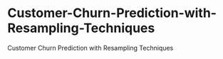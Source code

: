 # Customer-Churn-Prediction-with-Resampling-Techniques
Customer Churn Prediction with Resampling Techniques
